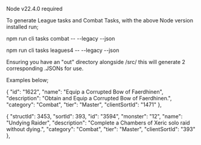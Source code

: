 Node v22.4.0 required

To generate League tasks and Combat Tasks, with the above Node version installed run;

npm run cli tasks combat -- --legacy --json

npm run cli tasks leagues4 -- --legacy --json

Ensuring you have an "out" directory alongside /src/ this will generate 2 corresponding .JSONs for use. 

Examples below;


{
    "id": "1622",
    "name": "Equip a Corrupted Bow of Faerdhinen",
    "description": "Obtain and Equip a Corrupted Bow of Faerdhinen.",
    "category": "Combat",
    "tier": "Master",
    "clientSortId": "1471"
  },



  {
    "structId": 3453,
    "sortId": 393,
    "id": "3594",
    "monster": "12",
    "name": "Undying Raider",
    "description": "Complete a Chambers of Xeric solo raid without dying.",
    "category": "Combat",
    "tier": "Master",
    "clientSortId": "393"
  },
